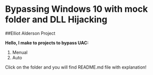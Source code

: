 # Bypassing Windows 10 with mock folder and DLL Hijacking  

##Elliot Alderson Project

**Hello, I make to projects to bypass UAC:**

1. Menual
2. Auto

Click on the folder and you will find README.md file with explanation!

